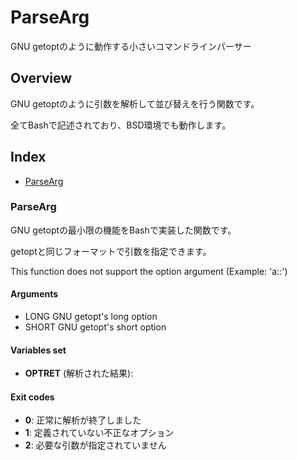 
# ParseArg

GNU getoptのように動作する小さいコマンドラインパーサー

## Overview

GNU getoptのように引数を解析して並び替えを行う関数です。

全てBashで記述されており、BSD環境でも動作します。

## Index

* [ParseArg](#parsearg)

### ParseArg

GNU getoptの最小限の機能をBashで実装した関数です。

getoptと同じフォーマットで引数を指定できます。

This function does not support the option argument (Example: 'a::')

#### Arguments

* LONG  GNU getopt's long option
* SHORT GNU getopt's short option

#### Variables set

* **OPTRET** (解析された結果):

#### Exit codes

* **0**: 正常に解析が終了しました
* **1**: 定義されていない不正なオプション
* **2**: 必要な引数が指定されていません

